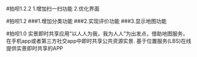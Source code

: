 #拍呗1.2.2
1.增加扫一扫功能
2.优化界面

#拍呗1.2
###1.增加分类功能
###2.实现评价功能
###3.显示地图功能

#拍呗1.0
实景即时共享应用“以人人为我，我为人人”为出发点，借助地图服务，在手机app或者第三方社交app中即时共享公共资源实景.
基于位置服务(LBS)在线提供实景即时共享的APP

